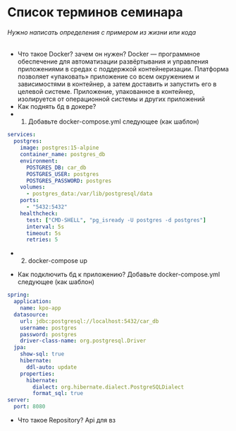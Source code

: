 # Список терминов семинара
###### Нужно написать определения с примером из жизни или кода
- Что такое Docker? зачем он нужен?
  Docker — программное обеспечение для автоматизации развёртывания и управления приложениями в средах с поддержкой контейнеризации.
Платформа позволяет «упаковать» приложение со всем окружением и зависимостями в контейнер, а затем доставить и запустить его в целевой системе.
Приложение, упакованное в контейнер, изолируется от операционной системы и других приложений
- Как поднять бд в докере?
- 1. Добавьте docker-compose.yml следующее (как шаблон)

```yaml
services:
  postgres:
    image: postgres:15-alpine
    container_name: postgres_db
    environment:
      POSTGRES_DB: car_db
      POSTGRES_USER: postgres
      POSTGRES_PASSWORD: postgres
    volumes:
      - postgres_data:/var/lib/postgresql/data
    ports:
      - "5432:5432"
    healthcheck:
      test: ["CMD-SHELL", "pg_isready -U postgres -d postgres"]
      interval: 5s
      timeout: 5s
      retries: 5
```
      
- 2. docker-compose up

- Как подключить бд к приложению?
  Добавьте docker-compose.yml следующее (как шаблон)
```yaml
spring:
  application:
    name: kpo-app
  datasource:
    url: jdbc:postgresql://localhost:5432/car_db
    username: postgres
    password: postgres
    driver-class-name: org.postgresql.Driver
  jpa:
    show-sql: true
    hibernate:
      ddl-auto: update
    properties:
      hibernate:
        dialect: org.hibernate.dialect.PostgreSQLDialect
        format_sql: true
server:
  port: 8080
```
- Что такое Repository?
Api для вз